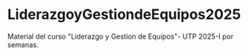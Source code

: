 # LiderazgoyGestiondeEquipos2025
Material del curso "Liderazgo y Gestion de Equipos"- UTP 2025-I por semanas. 